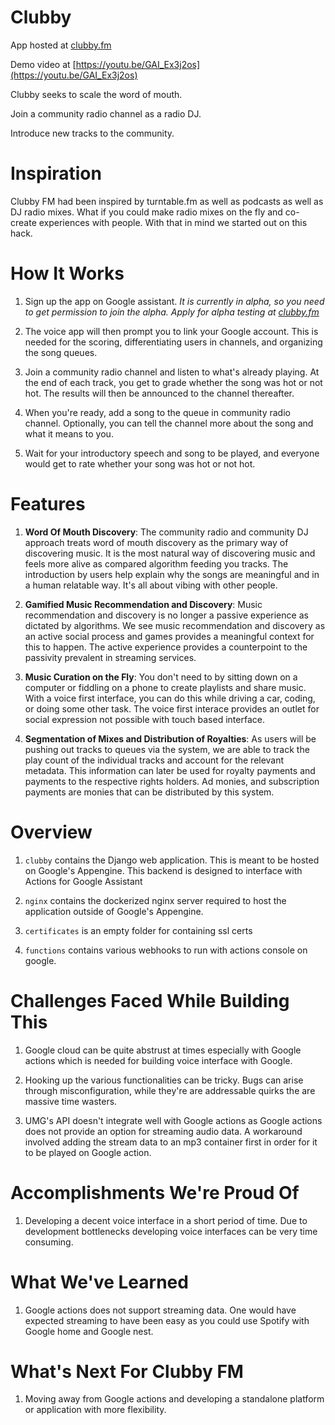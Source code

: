 # Clubby 
App hosted at [clubby.fm](https://clubby.fm)

Demo video at [https://youtu.be/GAI_Ex3j2os](https://youtu.be/GAI_Ex3j2os)


Clubby seeks to scale the word of mouth.

Join a community radio channel as a radio DJ. 

Introduce new tracks to the community.

# Inspiration
Clubby FM had been inspired by turntable.fm as well as podcasts as well as DJ radio mixes. What if you could make radio mixes on the fly and co-create experiences with people. With that in mind we started out on this hack.


# How It Works
1. Sign up the app on Google assistant. _It is currently in alpha, so you need to get permission to join the alpha. Apply for alpha testing at [clubby.fm](https://clubby.fm)_

1. The voice app will then prompt you to link your Google account. This is needed for the scoring, differentiating users in channels, and organizing the song queues.

1. Join a community radio channel and listen to what's already playing. At the end of each track, you get to grade whether the song was hot or not hot. The results will then be announced to the channel thereafter.

1. When you're ready, add a song to the queue in community radio channel. Optionally, you can tell the channel more about the song and what it means to you.

1. Wait for your introductory speech and song to be played, and everyone would get to rate whether your song was hot or not hot.


# Features
1. **Word Of Mouth Discovery**: The community radio and community DJ approach treats word of mouth discovery as the primary way of discovering music. It is the most natural way of discovering music and feels more alive as compared algorithm feeding you tracks. The introduction by users help explain why the songs are meaningful and in a human relatable way. It's all about vibing with other people.

1. **Gamified Music Recommendation and Discovery**: Music recommendation and discovery is no longer a passive experience as dictated by algorithms. We see music recommendation and discovery as an active social process and games provides a meaningful context for this to happen. The active experience provides a counterpoint to the passivity prevalent in streaming services.

1. **Music Curation on the Fly**: You don't need to by sitting down on a computer or fiddling on a phone to create playlists and share music. With a voice first interface, you can do this while driving a car, coding, or doing some other task. The voice first interace provides an outlet for social expression not possible with touch based interface.

1. **Segmentation of Mixes and Distribution of Royalties**: As users will be pushing out tracks to queues via the system, we are able to track the play count of the individual tracks and account for the relevant metadata. This information can later be used for royalty payments and payments to the respective rights holders. Ad monies, and subscription payments are monies that can be distributed by this system.

# Overview
1. `clubby` contains the Django web application. This is meant to be hosted on Google's Appengine. This backend is designed to interface with Actions for Google Assistant

1. `nginx` contains the dockerized nginx server required to host the application outside of Google's Appengine.

1. `certificates` is an empty folder for containing ssl certs

1. `functions` contains various webhooks to run with actions console on google.

# Challenges Faced While Building This
1. Google cloud can be quite abstrust at times especially with Google actions which is needed for building voice interface with Google. 

1. Hooking up the various functionalities can be tricky. Bugs can arise through misconfiguration, while they're are addressable quirks the are massive time wasters.

1. UMG's API doesn't integrate well with Google actions as Google actions does not provide an option for streaming audio data. A workaround involved adding the stream data to an mp3 container first in order for it to be played on Google action.

# Accomplishments We're Proud Of
1. Developing a decent voice interface in a short period of time. Due to development bottlenecks developing voice interfaces can be very time consuming.

# What We've Learned
1. Google actions does not support streaming data. One would have expected streaming to have been easy as you could use Spotify with Google home and Google nest.

# What's Next For Clubby FM
1. Moving away from Google actions and developing a standalone platform or application with more flexibility.
